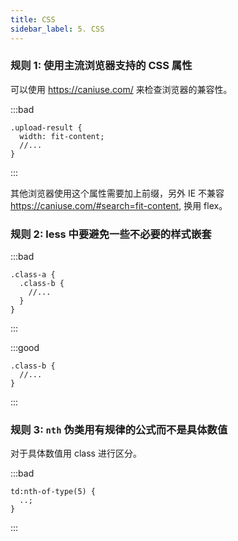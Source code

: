 ```yaml
---
title: CSS
sidebar_label: 5. CSS
---
```


### 规则 1: 使用主流浏览器支持的 CSS 属性

可以使用 https://caniuse.com/ 来检查浏览器的兼容性。

:::bad

```less
.upload-result {
  width: fit-content;
  //...
}
```

:::

其他浏览器使用这个属性需要加上前缀，另外 IE 不兼容 https://caniuse.com/#search=fit-content, 换用 flex。

### 规则 2: less 中要避免一些不必要的样式嵌套

:::bad

```less
.class-a {
  .class-b {
    //...
  }
}
```

:::

:::good

```less
.class-b {
  //...
}
```

:::

### 规则 3: `nth` 伪类用有规律的公式而不是具体数值

对于具体数值用 class 进行区分。

:::bad

```less
td:nth-of-type(5) {
  ..;
}
```

:::
